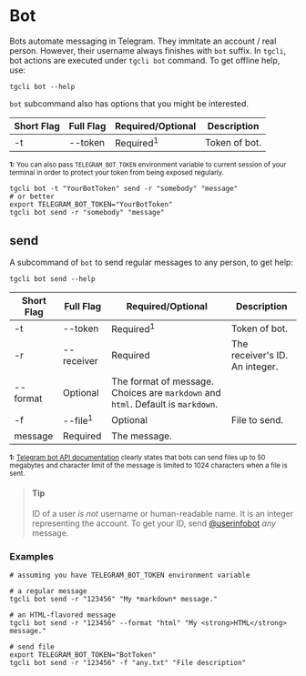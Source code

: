 # Bot

Bots automate messaging in Telegram. They immitate an account / real person.
However, their username always finishes with `bot` suffix. In `tgcli`, bot
actions are executed under `tgcli bot` command. To get offline help, use:

    tgcli bot --help

`bot` subcommand also has options that you might be interested.

Short Flag | Full Flag | Required/Optional | Description
--- | --- | --- | ---
-t | --token | Required<sup>1</sup> | Token of bot.

<small>**1:** You can also pass `TELEGRAM_BOT_TOKEN` environment variable to
current session of your terminal in order to protect your token from being
exposed regularly.</small>

    tgcli bot -t "YourBotToken" send -r "somebody" "message"
    # or better
    export TELEGRAM_BOT_TOKEN="YourBotToken"
    tgcli bot send -r "somebody" "message"

## send

A subcommand of `bot` to send regular messages to any person, to get help:

    tgcli bot send --help

Short Flag | Full Flag | Required/Optional | Description
--- | --- | --- | ---
-t | --token | Required<sup>1</sup> | Token of bot.
-r | --receiver | Required | The receiver's ID. An integer.
 | --format | Optional | The format of message. Choices are `markdown` and `html`. Default is `markdown`.
-f | --file<sup>1</sup> | Optional | File to send.
 | message | Required | The message.

<small>**1:** [Telegram bot API documentation](https://core.telegram.org/bots/api#senddocument)
clearly states that bots can send files up to 50 megabytes and character limit
of the message is limited to 1024 characters when a file is sent.</small>

 > #### Tip
 > ID of a user  *is not* username or human-readable name. It is an integer
 > representing the account. To get your ID, send
 > [@userinfobot](https://t.me/userinfobot) *any* message.

### Examples

    # assuming you have TELEGRAM_BOT_TOKEN environment variable

    # a regular message
    tgcli bot send -r "123456" "My *markdown* message."

    # an HTML-flavored message
    tgcli bot send -r "123456" --format "html" "My <strong>HTML</strong> message."

    # send file
    export TELEGRAM_BOT_TOKEN="BotToken"
    tgcli bot send -r "123456" -f "any.txt" "File description"
